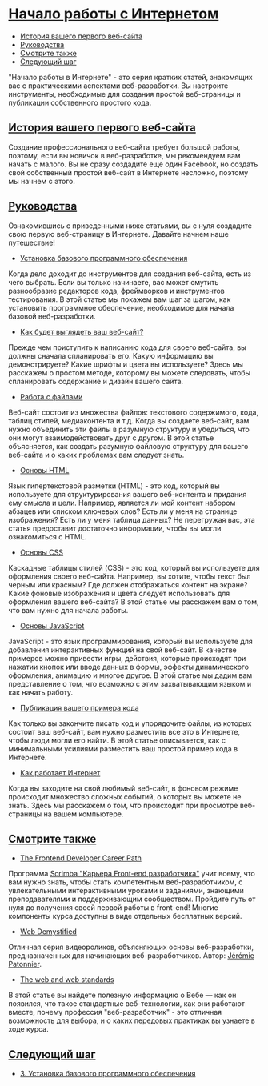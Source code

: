# [Начало работы с Интернетом](../index.md)

- [История вашего первого веб-сайта](#история-вашего-первого-веб-сайта)
- [Руководства](#руководства)
- [Смотрите также](#смотрите-также)
- [Следующий шаг](#следующий-шаг)

"Начало работы в Интернете" - это серия кратких статей, знакомящих вас с практическими аспектами веб-разработки. Вы настроите инструменты, необходимые для создания простой веб-страницы и публикации собственного простого кода.

## [История вашего первого веб-сайта](#)

Создание профессионального веб-сайта требует большой работы, поэтому, если вы новичок в веб-разработке, мы рекомендуем вам начать с малого. Вы не сразу создадите еще один Facebook, но создать свой собственный простой веб-сайт в Интернете несложно, поэтому мы начнем с этого.

## [Руководства](#)

Ознакомившись с приведенными ниже статьями, вы с нуля создадите свою первую веб-страницу в Интернете. Давайте начнем наше путешествие!

- [Установка базового программного обеспечения](https://developer.mozilla.org/en-US/docs/Learn/Getting_started_with_the_web/Installing_basic_software)

Когда дело доходит до инструментов для создания веб-сайта, есть из чего выбрать. Если вы только начинаете, вас может смутить разнообразие редакторов кода, фреймворков и инструментов тестирования. В этой статье мы покажем вам шаг за шагом, как установить программное обеспечение, необходимое для начала базовой веб-разработки.

- [Как будет выглядеть ваш веб-сайт?](https://developer.mozilla.org/en-US/docs/Learn/Getting_started_with_the_web/What_will_your_website_look_like)

Прежде чем приступить к написанию кода для своего веб-сайта, вы должны сначала спланировать его. Какую информацию вы демонстрируете? Какие шрифты и цвета вы используете? Здесь мы расскажем о простом методе, которому вы можете следовать, чтобы спланировать содержание и дизайн вашего сайта.

- [Работа с файлами](https://developer.mozilla.org/en-US/docs/Learn/Getting_started_with_the_web/Dealing_with_files)

Веб-сайт состоит из множества файлов: текстового содержимого, кода, таблиц стилей, медиаконтента и т.д. Когда вы создаете веб-сайт, вам нужно объединить эти файлы в разумную структуру и убедиться, что они могут взаимодействовать друг с другом. В этой статье объясняется, как создать разумную файловую структуру для вашего веб-сайта и о каких проблемах вам следует знать.

- [Основы HTML](https://developer.mozilla.org/en-US/docs/Learn/Getting_started_with_the_web/HTML_basics)

Язык гипертекстовой разметки (HTML) - это код, который вы используете для структурирования вашего веб-контента и придания ему смысла и цели. Например, является ли мой контент набором абзацев или списком ключевых слов? Есть ли у меня на странице изображения? Есть ли у меня таблица данных? Не перегружая вас, эта статья предоставит достаточно информации, чтобы вы могли ознакомиться с HTML.

- [Основы CSS](https://developer.mozilla.org/en-US/docs/Learn/Getting_started_with_the_web/CSS_basics)

Каскадные таблицы стилей (CSS) - это код, который вы используете для оформления своего веб-сайта. Например, вы хотите, чтобы текст был черным или красным? Где должен отображаться контент на экране? Какие фоновые изображения и цвета следует использовать для оформления вашего веб-сайта? В этой статье мы расскажем вам о том, что вам нужно для начала работы.

- [Основы JavaScript](https://developer.mozilla.org/en-US/docs/Learn/Getting_started_with_the_web/JavaScript_basics)

JavaScript - это язык программирования, который вы используете для добавления интерактивных функций на свой веб-сайт. В качестве примеров можно привести игры, действия, которые происходят при нажатии кнопок или вводе данных в формы, эффекты динамического оформления, анимацию и многое другое. В этой статье мы дадим вам представление о том, что возможно с этим захватывающим языком и как начать работу.

- [Публикация вашего примера кода](https://developer.mozilla.org/en-US/docs/Learn/Getting_started_with_the_web/Publishing_your_website)

Как только вы закончите писать код и упорядочите файлы, из которых состоит ваш веб-сайт, вам нужно разместить все это в Интернете, чтобы люди могли его найти. В этой статье описывается, как с минимальными усилиями разместить ваш простой пример кода в Интернете.

- [Как работает Интернет](https://developer.mozilla.org/en-US/docs/Learn/Getting_started_with_the_web/How_the_Web_works)

Когда вы заходите на свой любимый веб-сайт, в фоновом режиме происходит множество сложных событий, о которых вы можете не знать. Здесь мы расскажем о том, что происходит при просмотре веб-страницы на вашем компьютере.

## [Смотрите также](#)

- [The Frontend Developer Career Path](https://v2.scrimba.com/the-frontend-developer-career-path-c0j?via=mdn)

Программа [Scrimba "Карьера Front-end разработчика"](https://scrimba.com/?via=mdn) учит всему, что вам нужно знать, чтобы стать компетентным веб-разработчиком, с увлекательными интерактивными уроками и заданиями, знающими преподавателями и поддерживающим сообществом. Пройдите путь от нуля до получения своей первой работы в front-end! Многие компоненты курса доступны в виде отдельных бесплатных версий.

- [Web Demystified](https://www.youtube.com/playlist?list=PLo3w8EB99pqLEopnunz-dOOBJ8t-Wgt2g)

Отличная серия видеороликов, объясняющих основы веб-разработки, предназначенных для начинающих веб-разработчиков. Автор: [Jérémie Patonnier](https://github.com/JeremiePat).

- [The web and web standards](https://developer.mozilla.org/en-US/docs/Learn/Getting_started_with_the_web/The_web_and_web_standards)

В этой статье вы найдете полезную информацию о Вебе — как он появился, что такое стандартные веб-технологии, как они работают вместе, почему профессия "веб-разработчик" - это отличная возможность для выбора, и о каких передовых практиках вы узнаете в ходе курса.

## [Следующий шаг](#)

- [3. Установка базового программного обеспечения](<./3. Installing basic software.md>)
